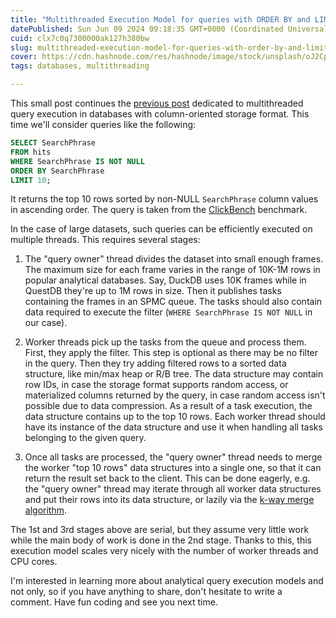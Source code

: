 ```yaml
---
title: "Multithreaded Execution Model for queries with ORDER BY and LIMIT clauses"
datePublished: Sun Jun 09 2024 09:18:35 GMT+0000 (Coordinated Universal Time)
cuid: clx7c0q7300000ak127h380bw
slug: multithreaded-execution-model-for-queries-with-order-by-and-limit-clauses
cover: https://cdn.hashnode.com/res/hashnode/image/stock/unsplash/oJ2CpJ50ptE/upload/ed535b37e5b7658d2358860febb12358.jpeg
tags: databases, multithreading

---
```


This small post continues the [previous post](https://puzpuzpuz.dev/multithreaded-scatter-gather-execution-model-for-analytical-queries) dedicated to multithreaded query execution in databases with column-oriented storage format. This time we'll consider queries like the following:

```sql
SELECT SearchPhrase
FROM hits
WHERE SearchPhrase IS NOT NULL
ORDER BY SearchPhrase
LIMIT 10;
```

It returns the top 10 rows sorted by non-NULL `SearchPhrase` column values in ascending order. The query is taken from the [ClickBench](https://github.com/ClickHouse/ClickBench) benchmark.

In the case of large datasets, such queries can be efficiently executed on multiple threads. This requires several stages:

1. The "query owner" thread divides the dataset into small enough frames. The maximum size for each frame varies in the range of 10K-1M rows in popular analytical databases. Say, DuckDB uses 10K frames while in QuestDB they're up to 1M rows in size. Then it publishes tasks containing the frames in an SPMC queue. The tasks should also contain data required to execute the filter (`WHERE SearchPhrase IS NOT NULL` in our case).
    
2. Worker threads pick up the tasks from the queue and process them. First, they apply the filter. This step is optional as there may be no filter in the query. Then they try adding filtered rows to a sorted data structure, like min/max heap or R/B tree. The data structure may contain row IDs, in case the storage format supports random access, or materialized columns returned by the query, in case random access isn't possible due to data compression. As a result of a task execution, the data structure contains up to the top 10 rows. Each worker thread should have its instance of the data structure and use it when handling all tasks belonging to the given query.
    
3. Once all tasks are processed, the "query owner" thread needs to merge the worker "top 10 rows" data structures into a single one, so that it can return the result set back to the client. This can be done eagerly, e.g. the "query owner" thread may iterate through all worker data structures and put their rows into its data structure, or lazily via the [k-way merge algorithm](https://en.wikipedia.org/wiki/K-way_merge_algorithm).
    

The 1st and 3rd stages above are serial, but they assume very little work while the main body of work is done in the 2nd stage. Thanks to this, this execution model scales very nicely with the number of worker threads and CPU cores.

I'm interested in learning more about analytical query execution models and not only, so if you have anything to share, don't hesitate to write a comment. Have fun coding and see you next time.